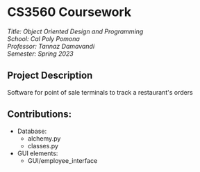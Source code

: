# CS3560 Coursework

_Title: Object Oriented Design and Programming_  
_School: Cal Poly Pomona_  
_Professor: Tannaz Damavandi_  
_Semester: Spring 2023_

## Project Description

Software for point of sale terminals to track a restaurant's orders

## Contributions:

- Database:
  - alchemy.py
  - classes.py
- GUI elements:
  - GUI/employee_interface
